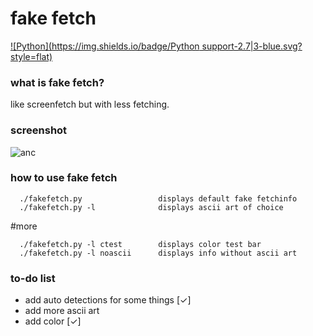 # fake fetch
[![Python](https://img.shields.io/badge/Python support-2.7|3-blue.svg?style=flat)](https://www.python.org/)
### what is fake fetch?

like screenfetch but with less fetching.

### screenshot
![anc](https://raw.githubusercontent.com/JackCDK/fakefetch/master/pics/ank4.png)

### how to use fake fetch

      ./fakefetch.py                 displays default fake fetchinfo
      ./fakefetch.py -l              displays ascii art of choice
      
#more

      ./fakefetch.py -l ctest        displays color test bar
      ./fakefetch.py -l noascii      displays info without ascii art



### to-do list
* add auto detections for some things [✓]
* add more ascii art
* add color [✓]

